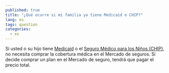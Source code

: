 ```yaml
---
published: true
title: "¿Qué ocurre si mi familia ya tiene Medicaid o CHIP?"
lang: es
tags: question
categories: 
  - es
---
```


Si usted o su hijo tiene [Medicaid](/es/do-i-qualify-for-medicaid) o el [Seguro Médico para los Niños (CHIP)](/es/are-my-children-eligible-for-chip), no necesita comprar la cobertura médica en el Mercado de seguros. Si decide comprar un plan en el Mercado de seguro, tendrá que pagar el precio total.
